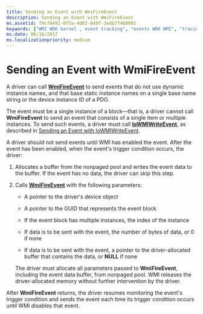 ```yaml
---
title: Sending an Event with WmiFireEvent
description: Sending an Event with WmiFireEvent
ms.assetid: f9cf8491-0f5a-4d83-849f-3edb77488092
keywords: ["WMI WDK kernel , event tracking", "events WDK WMI", "tracing WDK WMI", "sending WMI events", "event blocks WDK WMI", "notifications WDK WMI", "WmiFireEvent", "dynamic instance names WDK WMI"]
ms.date: 06/16/2017
ms.localizationpriority: medium
---
```


# Sending an Event with WmiFireEvent





A driver can call [**WmiFireEvent**](https://msdn.microsoft.com/library/windows/hardware/ff565807) to send events that do not use dynamic instance names, and that base static instance names on a single base name string or the device instance ID of a PDO.

The event must be a single instance of a block—that is, a driver cannot call **WmiFireEvent** to send an event that consists of a single item or multiple instances. To send such events, a driver must call [**IoWMIWriteEvent**](https://msdn.microsoft.com/library/windows/hardware/ff550520), as described in [Sending an Event with IoWMIWriteEvent](sending-an-event-with-iowmiwriteevent.md).

A driver should not send events until WMI has enabled the event. After the event has been enabled, when the event's trigger condition occurs, the driver:

1.  Allocates a buffer from the nonpaged pool and writes the event data to the buffer. If the event has no data, the driver can skip this step.

2.  Calls [**WmiFireEvent**](https://msdn.microsoft.com/library/windows/hardware/ff565807) with the following parameters:

    -   A pointer to the driver's device object

    -   A pointer to the GUID that represents the event block

    -   If the event block has multiple instances, the index of the instance

    -   If data is to be sent with the event, the number of bytes of data, or 0 if none

    -   If data is to be sent with the event, a pointer to the driver-allocated buffer that contains the data, or **NULL** if none

    The driver must allocate all parameters passed to **WmiFireEvent**, including the event data buffer, from nonpaged pool. WMI releases the driver-allocated memory without further intervention by the driver.

After **WmiFireEvent** returns, the driver resumes monitoring the event's trigger condition and sends the event each time its trigger condition occurs until WMI disables that event.

 

 




